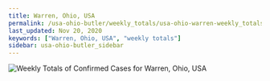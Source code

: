 ```yaml
---
title: Warren, Ohio, USA
permalink: /usa-ohio-butler/weekly_totals/usa-ohio-warren-weekly_totals.html
last_updated: Nov 20, 2020
keywords: ["Warren, Ohio, USA", "weekly totals"]
sidebar: usa-ohio-butler_sidebar
---
```


![Weekly Totals of Confirmed Cases for Warren, Ohio, USA](/covid_tracker/images/graphs/usa-ohio-warren-weekly_totals_graph.png)
